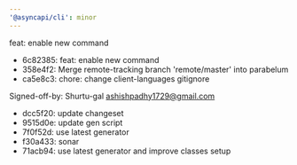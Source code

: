 ```yaml
---
'@asyncapi/cli': minor
---
```


feat: enable new  command

- 6c82385: feat: enable new  command
- 358e4f2: Merge remote-tracking branch 'remote/master' into parabelum
- ca5e8c3: chore: change client-languages gitignore

Signed-off-by: Shurtu-gal <ashishpadhy1729@gmail.com>
- dcc5f20: update changeset
- 9515d0e: update gen script
- 7f0f52d: use latest generator
- f30a433: sonar
- 71acb94: use latest generator and improve classes setup


